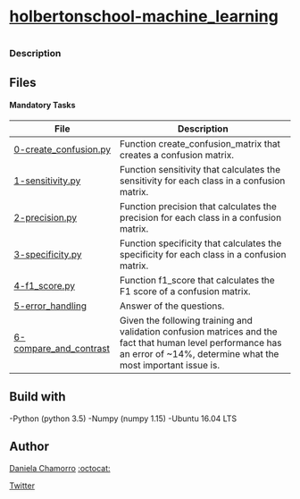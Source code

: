 # [holbertonschool-machine_learning](https://github.com/dalexach/holbertonschool-machine_learning)

# 
### Description 


## Files
#### Mandatory Tasks

| File | Description |
| ------ | ------ |
| [0-create_confusion.py](0-create_confusion.py) | Function create_confusion_matrix that creates a confusion matrix. |
| [1-sensitivity.py](1-sensitivity.py) | Function sensitivity that calculates the sensitivity for each class in a confusion matrix. |
| [2-precision.py](2-precision.py) | Function precision that calculates the precision for each class in a confusion matrix. |
| [3-specificity.py](3-specificity.py) | Function specificity that calculates the specificity for each class in a confusion matrix. |
| [4-f1_score.py](4-f1_score.py) | Function f1_score that calculates the F1 score of a confusion matrix. |
| [5-error_handling](5-error_handling) | Answer of the questions. |
| [6-compare_and_contrast](6-compare_and_contrast) | Given the following training and validation confusion matrices and the fact that human level performance has an error of ~14%, determine what the most important issue is. |

## Build with
-Python (python 3.5)
-Numpy (numpy 1.15)
-Ubuntu 16.04 LTS 

## Author

[Daniela Chamorro](https://www.linkedin.com/in/dalexach/) [:octocat:](https://github.com/dalexach)

[Twitter](https://twitter.com/dalexach)
